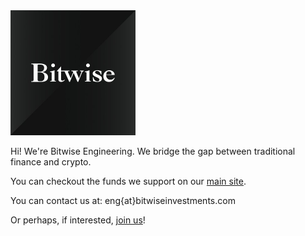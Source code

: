<img src="https://github.com/bitwise-invest/.github/blob/main/bitwise.jpg" alt="Bitwise Logo" width="200"/>


Hi! We're Bitwise Engineering. We bridge the gap between traditional finance and crypto.

You can checkout the funds we support on our [main site](https://bitwiseinvestments.com/).

You can contact us at: eng{at}bitwiseinvestments.com

Or perhaps, if interested, [join us](https://jobs.lever.co/bitwiseinvestments)!


